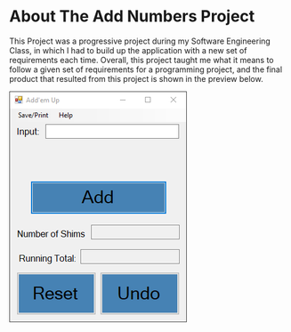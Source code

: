 # About The Add Numbers Project

This Project was a progressive project during my Software Engineering Class, in which I had to build up the application with a new set of requirements each time. Overall, this project taught me what it means to follow a given set of requirements for a programming project, and the final product that resulted from this project is shown in the preview below.  

![Add Numbers Preview](https://github.com/CommanderKnight5214/PastProgrammingProjects/blob/main/Class%20Projects/AddNumbersFinal/Add%20Numbers%20Preview.png)
